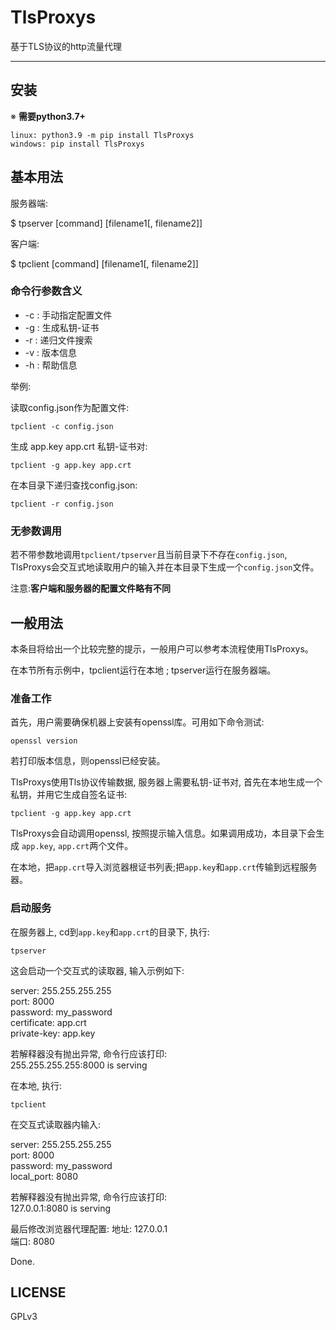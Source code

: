 # TlsProxys

基于TLS协议的http流量代理

***

## 安装

※ **需要python3.7+**

```console
linux: python3.9 -m pip install TlsProxys
windows: pip install TlsProxys
```

## 基本用法

服务器端:

$ tpserver [command] [filename1[, filename2]]

客户端:

$ tpclient [command] [filename1[, filename2]]

### 命令行参数含义

+ -c : 手动指定配置文件
+ -g : 生成私钥-证书
+ -r : 递归文件搜索
+ -v : 版本信息
+ -h : 帮助信息

举例:

读取config.json作为配置文件:

```console
tpclient -c config.json
```

生成 app.key app.crt 私钥-证书对:

```console
tpclient -g app.key app.crt
```

在本目录下递归查找config.json:

```console
tpclient -r config.json
```

### 无参数调用

若不带参数地调用`tpclient/tpserver`且当前目录下不存在`config.json`, TlsProxys会交互式地读取用户的输入并在本目录下生成一个`config.json`文件。

注意:**客户端和服务器的配置文件略有不同**

## 一般用法

本条目将给出一个比较完整的提示，一般用户可以参考本流程使用TlsProxys。

在本节所有示例中，tpclient运行在本地 ; tpserver运行在服务器端。

### 准备工作

首先，用户需要确保机器上安装有openssl库。可用如下命令测试:

```console
openssl version
```

若打印版本信息，则openssl已经安装。

TlsProxys使用Tls协议传输数据, 服务器上需要私钥-证书对, 首先在本地生成一个私钥，并用它生成自签名证书:

```console
tpclient -g app.key app.crt
```

TlsProxys会自动调用openssl, 按照提示输入信息。如果调用成功，本目录下会生成
`app.key`, `app.crt`两个文件。

在本地，把`app.crt`导入浏览器根证书列表;把`app.key`和`app.crt`传输到远程服务器。

### 启动服务

在服务器上, cd到`app.key`和`app.crt`的目录下, 执行:

```console
tpserver
```

这会启动一个交互式的读取器, 输入示例如下:

server: 255.255.255.255  
port: 8000  
password: my_password  
certificate: app.crt  
private-key: app.key  

若解释器没有抛出异常, 命令行应该打印:  
255.255.255.255:8000 is serving

在本地, 执行:

```console
tpclient
```

在交互式读取器内输入:

server: 255.255.255.255  
port: 8000  
password: my_password  
local_port: 8080  

若解释器没有抛出异常, 命令行应该打印:  
127.0.0.1:8080 is serving

最后修改浏览器代理配置:
地址: 127.0.0.1  
端口: 8080

Done.

## LICENSE

GPLv3
